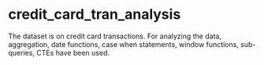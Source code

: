 # credit_card_tran_analysis
The dataset is on credit card transactions. For analyzing the data, aggregation, date functions, case when statements, window functions, sub-queries, CTEs have been used.
